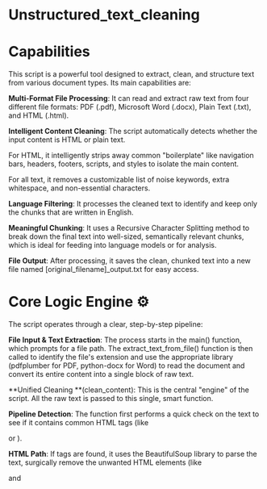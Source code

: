 ﻿# Unstructured_text_cleaning

# Capabilities 
This script is a powerful tool designed to extract, clean, and structure text from various document types. Its main capabilities are:

**Multi-Format File Processing**: It can read and extract raw text from four different file formats: PDF (.pdf), Microsoft Word (.docx), Plain Text (.txt), and HTML (.html).

**Intelligent Content Cleaning**: The script automatically detects whether the input content is HTML or plain text.

For HTML, it intelligently strips away common "boilerplate" like navigation bars, headers, footers, scripts, and styles to isolate the main content.

For all text, it removes a customizable list of noise keywords, extra whitespace, and non-essential characters.

**Language Filtering**: It processes the cleaned text to identify and keep only the chunks that are written in English.

**Meaningful Chunking**: It uses a Recursive Character Splitting method to break down the final text into well-sized, semantically relevant chunks, which is ideal for feeding into language models or for analysis.

**File Output**: After processing, it saves the clean, chunked text into a new file named [original_filename]_output.txt for easy access.

# Core Logic Engine ⚙
The script operates through a clear, step-by-step pipeline:

**File Input & Text Extraction**: The process starts in the main() function, which prompts for a file path. The extract_text_from_file() function is then called to identify the file's extension and use the appropriate library (pdfplumber for PDF, python-docx for Word) to read the document and convert its entire content into a single block of raw text.

**Unified Cleaning **(clean_content): This is the central "engine" of the script. All the raw text is passed to this single, smart function.

**Pipeline Detection**: The function first performs a quick check on the text to see if it contains common HTML tags (like <div> or <html>).

**HTML Path**: If tags are found, it uses the BeautifulSoup library to parse the text, surgically remove the unwanted HTML elements (like <nav> and <script>), and extract the core content.

**Plain Text Path**: If no tags are found, it skips the HTML parsing entirely and uses the raw text directly. This is the path taken for PDF, DOCX, and TXT files.

**Recursive Splitting**: Once a clean block of text is obtained (from either path), it's passed to the recursive_character_split() function. This function intelligently breaks the text into smaller chunks of a consistent size, trying to make the splits at natural boundaries like paragraphs or sentences.

Final Filtering & Output: Each of these chunks goes through a final filtering process (_filter_and_clean_chunks()) to remove noise words and ensure it's in English. The resulting clean chunks are then printed to the console and saved to the output file.
